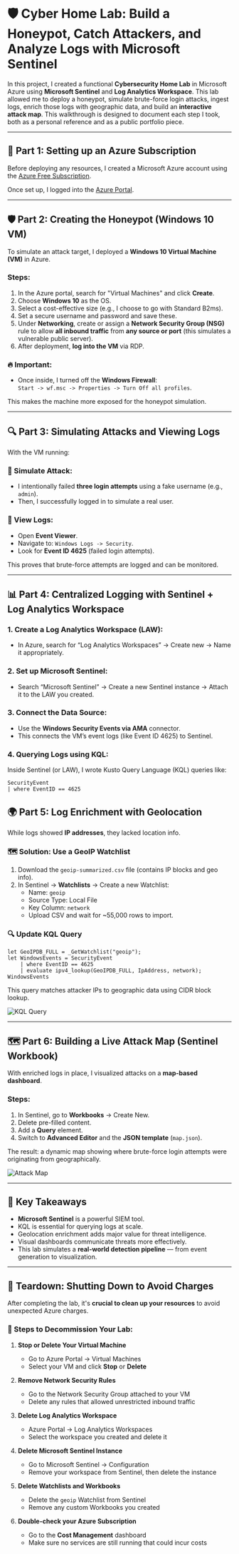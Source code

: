 # 🛡️ Cyber Home Lab: Build a Honeypot, Catch Attackers, and Analyze Logs with Microsoft Sentinel

In this project, I created a functional **Cybersecurity Home Lab** in Microsoft Azure using **Microsoft Sentinel** and **Log Analytics Workspace**. This lab allowed me to deploy a honeypot, simulate brute-force login attacks, ingest logs, enrich those logs with geographic data, and build an **interactive attack map**. This walkthrough is designed to document each step I took, both as a personal reference and as a public portfolio piece.

---

## 🚀 Part 1: Setting up an Azure Subscription

Before deploying any resources, I created a Microsoft Azure account using the [Azure Free Subscription](https://azure.microsoft.com/en-us/pricing/purchase-options/azure-account).

Once set up, I logged into the [Azure Portal](https://portal.azure.com).

---

## 🛡️ Part 2: Creating the Honeypot (Windows 10 VM)

To simulate an attack target, I deployed a **Windows 10 Virtual Machine (VM)** in Azure.

### Steps:
1. In the Azure portal, search for "Virtual Machines" and click **Create**.
2. Choose **Windows 10** as the OS.
3. Select a cost-effective size (e.g., I choose to go with Standard B2ms).
4. Set a secure username and password and save these.
5. Under **Networking**, create or assign a **Network Security Group (NSG)** rule to allow **all inbound traffic** from **any source or port** (this simulates a vulnerable public server).
6. After deployment, **log into the VM** via RDP.

### 🔥 Important:
- Once inside, I turned off the **Windows Firewall**:  
  `Start -> wf.msc -> Properties -> Turn Off all profiles`.

This makes the machine more exposed for the honeypot simulation.

---

## 🔍 Part 3: Simulating Attacks and Viewing Logs

With the VM running:

### 🧪 Simulate Attack:
- I intentionally failed **three login attempts** using a fake username (e.g., `admin`).
- Then, I successfully logged in to simulate a real user.

### 🧾 View Logs:
- Open **Event Viewer**.
- Navigate to: `Windows Logs -> Security`.
- Look for **Event ID 4625** (failed login attempts).

This proves that brute-force attempts are logged and can be monitored.

---

## 📊 Part 4: Centralized Logging with Sentinel + Log Analytics Workspace

### 1. Create a **Log Analytics Workspace (LAW)**:
- In Azure, search for “Log Analytics Workspaces” → Create new → Name it appropriately.

### 2. Set up **Microsoft Sentinel**:
- Search “Microsoft Sentinel” → Create a new Sentinel instance → Attach it to the LAW you created.

### 3. Connect the Data Source:
- Use the **Windows Security Events via AMA** connector.
- This connects the VM’s event logs (like Event ID 4625) to Sentinel.

### 4. Querying Logs using KQL:
Inside Sentinel (or LAW), I wrote Kusto Query Language (KQL) queries like:

```kql
SecurityEvent
| where EventID == 4625
```

## 🌍 Part 5: Log Enrichment with Geolocation

While logs showed **IP addresses**, they lacked location info.

### 🗺️ Solution: Use a GeoIP Watchlist

1. Download the `geoip-summarized.csv` file (contains IP blocks and geo info).
2. In Sentinel → **Watchlists** → Create a new Watchlist:
   - Name: `geoip`
   - Source Type: Local File
   - Key Column: `network`
   - Upload CSV and wait for ~55,000 rows to import.

### 🔍 Update KQL Query

```kql
let GeoIPDB_FULL = _GetWatchlist("geoip");
let WindowsEvents = SecurityEvent
    | where EventID == 4625
    | evaluate ipv4_lookup(GeoIPDB_FULL, IpAddress, network);
WindowsEvents
```

This query matches attacker IPs to geographic data using CIDR block lookup.

![KQL Query](KQLQuery.png)

---

## 🗺️ Part 6: Building a Live Attack Map (Sentinel Workbook)

With enriched logs in place, I visualized attacks on a **map-based dashboard**.

### Steps:
1. In Sentinel, go to **Workbooks** → Create New.
2. Delete pre-filled content.
3. Add a **Query** element.
4. Switch to **Advanced Editor** and the **JSON template** (`map.json`).

The result: a dynamic map showing where brute-force login attempts were originating from geographically.

![Attack Map](AttackMap.png)

---

## 🎯 Key Takeaways

- **Microsoft Sentinel** is a powerful SIEM tool.
- KQL is essential for querying logs at scale.
- Geolocation enrichment adds major value for threat intelligence.
- Visual dashboards communicate threats more effectively.
- This lab simulates a **real-world detection pipeline** — from event generation to visualization.

---

## 🧹 Teardown: Shutting Down to Avoid Charges

After completing the lab, it's **crucial to clean up your resources** to avoid unexpected Azure charges.

### 🔻 Steps to Decommission Your Lab:

1. **Stop or Delete Your Virtual Machine**
   - Go to Azure Portal → Virtual Machines
   - Select your VM and click **Stop** or **Delete**

2. **Remove Network Security Rules**
   - Go to the Network Security Group attached to your VM
   - Delete any rules that allowed unrestricted inbound traffic

3. **Delete Log Analytics Workspace**
   - Azure Portal → Log Analytics Workspaces
   - Select the workspace you created and delete it

4. **Delete Microsoft Sentinel Instance**
   - Go to Microsoft Sentinel → Configuration
   - Remove your workspace from Sentinel, then delete the instance

5. **Delete Watchlists and Workbooks**
   - Delete the `geoip` Watchlist from Sentinel
   - Remove any custom Workbooks you created

6. **Double-check your Azure Subscription**
   - Go to the **Cost Management** dashboard
   - Make sure no services are still running that could incur costs
